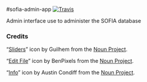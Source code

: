 #sofia-admin-app [![Travis](https://api.travis-ci.org/adentes-org/SOFIA.svg?branch=master)](https://travis-ci.org/adentes-org/SOFIA)

Admin interface use to administer the SOFIA database


### Credits

“[Sliders](https://thenounproject.com/term/sliders/541441)” icon by Guilhem from the [Noun Project](http://thenounproject.com/).

“[Edit File](https://thenounproject.com/term/edit-file/180475)” icon by BenPixels from the [Noun Project](http://thenounproject.com/).

“[Info](https://thenounproject.com/term/info/70965)” icon by Austin Condiff from the [Noun Project](http://thenounproject.com/).
